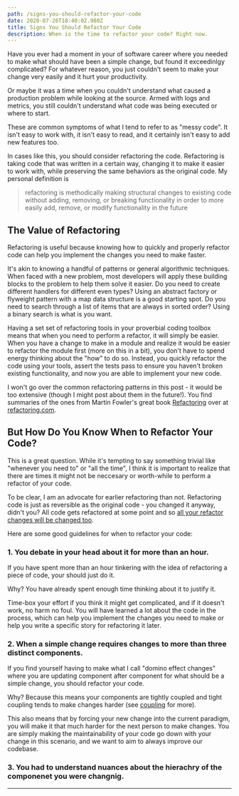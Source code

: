 ```yaml
---
path: /signs-you-should-refactor-your-code
date: 2020-07-26T18:40:02.980Z
title: Signs You Should Refactor Your Code
description: When is the time to refactor your code? Right now.
---
```

Have you ever had a moment in your of software career where you needed to make what should have been a simple change, but found it exceedinlgy complicated? For whatever reason, you just couldn't seem to make your change very easily and it hurt your productivity.

Or maybe it was a time when you couldn't understand what caused a production problem while looking at the source. Armed with logs and metrics, you still couldn't understand what code was being executed or where to start.

These are common symptoms of what I tend to refer to as "messy code". It isn't easy to work with, it isn't easy to read, and it certainly isn't easy to add new features too. 

In cases like this, you should consider refactoring the code. Refactoring is taking code that was written in a certain way, changing it to make it easier to work with, while preserving the same behaviors as the original code. My personal definition is

> refactoring is methodically making structural changes to existing code without adding, removing, or breaking functionality in order to more easily add, remove, or modify functionality in the future

## The Value of Refactoring

Refactoring is useful because knowing how to quickly and properly refactor code can help you implement the changes you need to make faster.  

It's akin to knowing a handful of patterns or general algorithmic techniques. When faced with a new problem, most developers will apply these building blocks to the problem to help them solve it easier. Do you need to create different handlers for different even types? Using an abstract factory or flyweight pattern with a map data structure is a good starting spot. Do you need to search through a list of items that are always in sorted order? Using a binary search is what is you want.

Having a set set of refactoring tools in your proverbial coding toolbox means that when you need to perform a refactor, it will simply be easier. When you have a change to make in a module and realize it would be easier to refactor the module first (more on this in a bit), you don't have to spend energy thinking about the "how" to do so. Instead, you quickly refactor the code using your tools, assert the tests pass to ensure you haven't broken existing functionality, and now you are able to implement your new code.

I won't go over the common refactoring patterns in this post - it would be too extensive (though I might post about them in the future!). You find summaries of the ones from Martin Fowler's great book [Refactoring](https://amzn.to/3jFSSqH) over at [refactoring.com](https://refactoring.com/catalog/).

## But How Do You Know When to Refactor Your Code?

This is a great question. While it's tempting to say something trivial like "whenever you need to" or "all the time", I think it is important to realize that there are times it might not be neccesary or worth-while to perform a refactor of your code. 

To be clear, I am an advocate for earlier refactoring than not. Refactoring code is just as reversible as the original code - you changed it anyway, didn't you? All code gets refactored at some point and so [all your refactor changes will be changed too](<>). 

Here are some good guidelines for when to refactor your code:

### 1. You debate in your head about it for more than an hour.

If you have spent more than an hour tinkering with the idea of refactoring a piece of code, your should just do it. 

Why? You have already spent enough time thinking about it to justify it. 

Time-box your effort if you think it might get complicated, and if it doesn't work, no harm no foul. You will have learned a lot about the code in the process, which can help you implement the changes you need to make or help you write a specific story for refactoring it later.

### 2. When a simple change requires changes to more than three distinct components.

If you find yourself having to make what I call "domino effect changes"  where you are updating component after component for what should be a simple change, you should refactor your code.

Why? Because this means your components are tightly coupled and tight coupling tends to make changes harder (see [coupling](https://en.wikipedia.org/wiki/Coupling_(computer_programming)) for more).

This also means that by forcing your new change into the current paradigm, you will make it that much harder for the next person to make changes. You are simply making the maintainability of your code go down with your change in this scenario, and we want to aim to always improve our codebase.

### 3. You had to understand nuances about the hierachry of the componenet you were changnig. 
---

